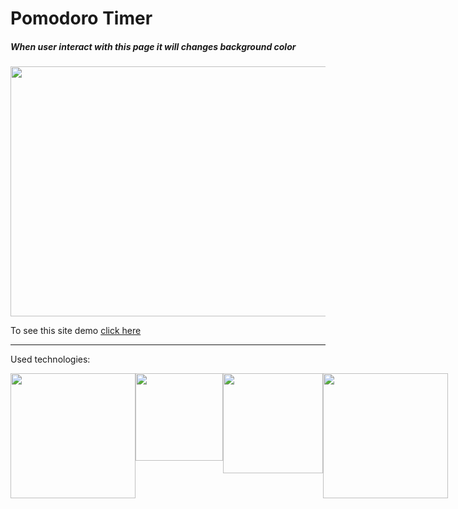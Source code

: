 # Pomodoro Timer

##### When user interact with this page it will changes background color

<img src="./images/Gif.gif" width="600" height="400" />

To see this site demo
[click here](https://filp-color.netlify.app/)

*****************************************************************
Used technologies: 





<div class="d-flex">
  <img src="https://upload.wikimedia.org/wikipedia/commons/6/61/HTML5_logo_and_wordmark.svg" width="200"/>
  <img src="https://upload.wikimedia.org/wikipedia/commons/d/d5/CSS3_logo_and_wordmark.svg" width="140"/>
  <img src="https://upload.wikimedia.org/wikipedia/commons/9/99/Unofficial_JavaScript_logo_2.svg" width="160"/>
  <img src="https://upload.wikimedia.org/wikipedia/commons/9/96/Sass_Logo_Color.svg" width="200"/>
</div>

<style>
 .d-flex {
   display:flex;
   justify-content:space-between; 
 }
 <style>


In this project used:
HTML/CSS and
Vanilla JavaScript
None of frameworks used in this little project
like React or Vue

<!-- For logo

![Used Technologies](./images/Techs.png "Used Technologies: HTML CSS JAVASCRIPT")

 -->
